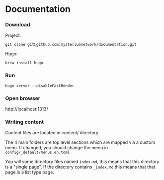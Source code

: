 # Documentation

### Download

Project:
```
git clone git@github.com:mysteriumnetwork/documentation.git 
```

Hugo:

```
brew install hugo
```

### Run

```
hugo server --disableFastRender
```

### Open browser

http://localhost:1313/

### Writing content

Content files are located in content/ directory.

The 4 main folders are top level sections which are mapped via a custom menu. If changed, you should change the
 menu in `config/_default/menus.en.toml`
 
You will some directory files named `index.md`, this means that this directory is a "single page". If the directory
 contains `_index.md` this means that that page is a list type page.